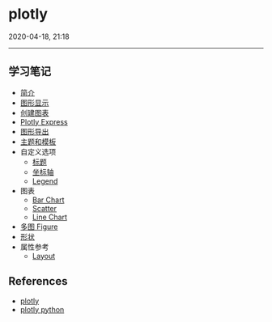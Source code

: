 # plotly

2020-04-18, 21:18
***

## 学习笔记

- [简介](1_intro.md)
- [图形显示](2_display.md)
- [创建图表](3_create.md)
- [Plotly Express](4_express.md)
- [图形导出](5_output.md)
- [主题和模板](6_theme_template.md)
- 自定义选项
  - [标题](11_title.md)
  - [坐标轴](12_axes.md)
  - [Legend](13_legend.md)
- 图表
  - [Bar Chart](chart_bar.md)
  - [Scatter](chart_scatter.md)
  - [Line Chart](chart_line.md)
- [多图 Figure](15_subplot.md)
- [形状](23_shapes.md)
- 属性参考
  - [Layout](layout_ref.md)

## References

- [plotly](https://plot.ly/python/getting-started/)
- [plotly python](https://plotly.com/python/)
